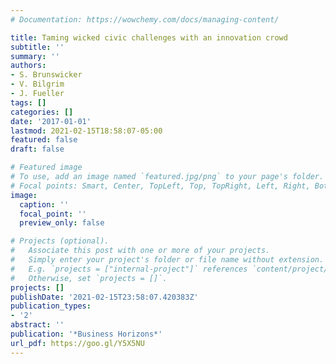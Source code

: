 ```yaml
---
# Documentation: https://wowchemy.com/docs/managing-content/

title: Taming wicked civic challenges with an innovation crowd
subtitle: ''
summary: ''
authors:
- S. Brunswicker
- V. Bilgrim
- J. Fueller
tags: []
categories: []
date: '2017-01-01'
lastmod: 2021-02-15T18:58:07-05:00
featured: false
draft: false

# Featured image
# To use, add an image named `featured.jpg/png` to your page's folder.
# Focal points: Smart, Center, TopLeft, Top, TopRight, Left, Right, BottomLeft, Bottom, BottomRight.
image:
  caption: ''
  focal_point: ''
  preview_only: false

# Projects (optional).
#   Associate this post with one or more of your projects.
#   Simply enter your project's folder or file name without extension.
#   E.g. `projects = ["internal-project"]` references `content/project/deep-learning/index.md`.
#   Otherwise, set `projects = []`.
projects: []
publishDate: '2021-02-15T23:58:07.420383Z'
publication_types:
- '2'
abstract: ''
publication: '*Business Horizons*'
url_pdf: https://goo.gl/Y5X5NU
---
```

